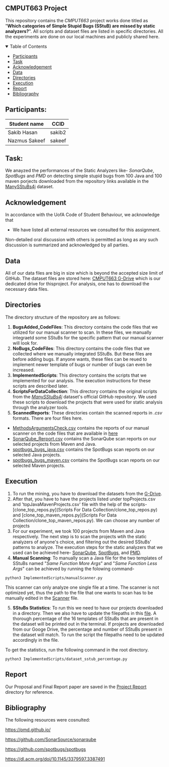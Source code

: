 ## CMPUT663 Project

This repository contains the _CMPUT663_ project works done titled as "**Which categories of Simple Stupid Bugs (SStuB) are missed by static analyzers?**". All scripts and dataset files are listed in specific directories. All the experiments are done on our local machines and publicly shared here.

<details open="open">
<summary>Table of Contents</summary>

- [Participants](#participants)
- [Task](#task)
- [Acknowledgement](#Acknowledgement)
- [Data](#data)
- [Directories](#directories)
- [Execution](#execution)
- [Report](#report)
- [Bibliography](#bibliography)

</details>

## Participants:

|Student name|  CCID  |
|------------|--------|
|Sakib Hasan |sakib2  |
|Nazmus Sakeef |sakeef|

## Task:
We anayzed the performances of the Static Analyzers like- _SonarQube_, _SpotBugs_ and _PMD_ on detecting simple stupid bugs from 100 Java and 100 maven porjects downloaded from the repository links available in the [ManySStuBs4j](https://datashare.ed.ac.uk/handle/10283/3424) dataset.

## Acknowledgement 

In accordance with the UofA Code of Student Behaviour, we acknowledge that  
- We have listed all external resources we consulted for this assignment.

Non-detailed oral discussion with others is permitted as long as any such discussion is summarized and acknowledged by all parties.

## Data
All of our data files are big in size which is beyond the accepted size limit of GitHub. The dataset files are stored here: [CMPUT663 G-Drive](https://drive.google.com/drive/folders/1g67LT82hwNFgQpElUPDzWO3tFeuA5E0N?usp=sharing) which is our dedicated drive for thisproject. For analysis, one has to download the necessary data files.

## Directories
The directory structure of the repository are as follows:

1. **BugsAdded_CodeFiles**: This directory contains the code files that we utilized for our manual scanner to scan. In these files, we manually integraetd some SStuBs for the specific pattern that our manual scanner will look for.
2. **NoBugs_CodeFiles**: This directory contains the code files that we collected where we manually integrated SStuBs. But these files are before adding bugs. If anyone wants, these files can be reued to implement newer template of bugs or number of bugs can even be increased.
3. **ImplementedScripts**: This directory contains the scripts that we implemented for our analysis. The execution instructions for these scripts are described later.
4. **ScriptsForDataCollection**: This directory contains the original scripts from the [_ManySStuBs4j_](https://github.com/mast-group/mineSStuBs) dataset's official GitHub repository. We used these scripts to download the projects that were used for static analysis through the analyzer tools.
5. **ScannedReports**: These directories contain the scanned reports in _.csv_ formats. There are four files here. 
  - [MethodsArgumentsCheck.csv](ScannedReports/MethodsArgumentsCheck.csv) contains the reports of our manual scanner on the code files that are available in [here](BugsAdded_CodeFiles/)
  - [SonarQube_Rerport.csv](ScannedReports/SonarQube_Report.csv) contains the SonarQube scan reports on our selected projects from Maven and Java.
  - [spotbugs_bugs_java.csv](ScannedReports/spotbugs_bugs_java.csv) contains the SpotBugs scan reports on our selected Java projects.
  - [spotbugs_bugs_maven.csv](ScannedReports/spotbugs_bugs_maven.csv) contains the SpotBugs scan reports on our selected Maven projects.


## Execution

1. To run the mining, you have to download the datasets from the [G-Drive](https://drive.google.com/drive/folders/1g67LT82hwNFgQpElUPDzWO3tFeuA5E0N?usp=sharing).
2. After that, you have to have the projects listed under topProjects.csv and 'topJavaMavenProjects.csv' file with the help of the scripts- [clone_top_repos.py](Scripts For Data Collection/clone_top_repos.py) and [clone_top_maven_repos.py](Scripts For Data Collection/clone_top_maven_repos.py). We can choose any number of projects
3. For our experiment, we took 100 projects from Maven and Java respectively. The next step is to scan the projects wtih the static analyzers of anyone's choice, and filtering out the desired SStuBs' patterns to analyze. The execution steps for the static analyzers that we used can be achieved here- [SonarQube](https://github.com/SonarSource/sonarqube), [SpotBugs](https://github.com/spotbugs/spotbugs), and [PMD](https://pmd.github.io/).
4. **Manual Scanning**: To manually scan a Java file for the two templates of SStuBs named "_Same Function More Args_" and "_Same Function Less Args_" can be achieved by running the folowing command-

`python3 ImplementedScripts/manualScanner.py`

This scanner can only analyze one single file at a time. The scanner is not optimized yet, thus the path to the file that one wants to scan has to be manually edited in the [Scanner](ImplementedScripts/manualScanner.py) file.

5. **SStuBs Statistics**: To run this we need to have our projects downloaded in a directory. Then we also have to update the filepaths in this [file](ImplementedScripts/dataset_sstub_percentage.py). A thorough percentage of the 16 templates of SStuBs that are present in the dataset will be printed out in the terminal. If projects are downloaded from our Googe Drive, the percentage and number of SStuBs present in the dataset will match. To run the script the filepaths need to be updated accordingly in the file. 

To get the statistics, run the following command in the root directory.

`python3 ImplementedScripts/dataset_sstub_percentage.py`


## Report

Our Proposal and Final Report paper are saved in the [Project Report](ProjectReports/) directory for reference.

## Bibliography

The following resources were cosnulted:

https://pmd.github.io/

https://github.com/SonarSource/sonarqube

https://github.com/spotbugs/spotbugs

https://dl.acm.org/doi/10.1145/3379597.3387491



